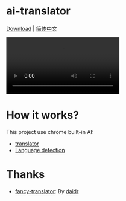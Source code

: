 # ai-translator

[Download](https://github.com/Plumbiu/zh-translator/releases) | [简体中文](./README-zh.md)

![extension](./assets/extension.mp4)

# How it works?

This project use chrome built-in AI:

- [translator](https://developer.chrome.com/docs/ai/translator-api)
- [Language detection](https://developer.chrome.com/docs/ai/language-detection)

# Thanks

- [fancy-translator](https://github.com/daidr/fancy-translator): By [daidr](https://github.com/daidr)
